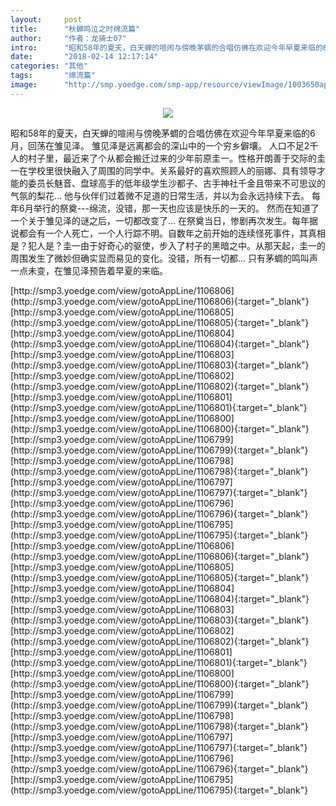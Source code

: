 ```yaml
---
layout:     post
title:      "秋蝉鸣泣之时绵流篇"
author:     "作者：龙骑士07"
intro:      "昭和58年的夏天，白天蝉的喧闹与傍晚茅蜩的合唱仿佛在欢迎今年早夏来临的6月，回荡在雏见泽。 雏见泽是远离都会的深山中的一个穷乡僻壤。 人口不足2千人的村子里，最近来了个从都会搬迁过来的少年前原圭一。性格开朗善于交际的圭一在学校里很快融入了周围的同学中。关系最好的喜欢照顾人的丽娜、具有领导才能的委员长魅音、盘球高手的低年级学生沙都子、古手神社千金且带来不可思议的气氛的梨花… 他与伙伴们过着微不足道的日常生活，并以为会永远持续下去。 每年6月举行的祭奠---绵流，没错，那一天也应该是快乐的一天的。 然而在知道了一个关于雏见泽的谜之后，一切都改变了… 在祭奠当日，惨剧再次发生。每年据说都会有一个人死亡，一个人行踪不明。自数年之前开始的连续怪死事件，其真相是？犯人是？圭一由于好奇心的驱使，步入了村子的黑暗之中。从那天起，圭一的周围发生了微妙但确实显而易见的变化。没错，所有一切都… 只有茅蜩的鸣叫声一点未变，在雏见泽预告着早夏的来临。"
date:       "2018-02-14 12:17:14"
categories: "其他"
tags:       "绵流篇"
image:      "http://smp.yoedge.com/smp-app/resource/viewImage/1003650appline.png"
---
```

<div style="text-align: center">
<p><img src="http://smp.yoedge.com/smp-app/resource/viewImage/1003650appline.png"/></p>
</div>
<p class="post-meta">
<span>昭和58年的夏天，白天蝉的喧闹与傍晚茅蜩的合唱仿佛在欢迎今年早夏来临的6月，回荡在雏见泽。 雏见泽是远离都会的深山中的一个穷乡僻壤。 人口不足2千人的村子里，最近来了个从都会搬迁过来的少年前原圭一。性格开朗善于交际的圭一在学校里很快融入了周围的同学中。关系最好的喜欢照顾人的丽娜、具有领导才能的委员长魅音、盘球高手的低年级学生沙都子、古手神社千金且带来不可思议的气氛的梨花… 他与伙伴们过着微不足道的日常生活，并以为会永远持续下去。 每年6月举行的祭奠---绵流，没错，那一天也应该是快乐的一天的。 然而在知道了一个关于雏见泽的谜之后，一切都改变了… 在祭奠当日，惨剧再次发生。每年据说都会有一个人死亡，一个人行踪不明。自数年之前开始的连续怪死事件，其真相是？犯人是？圭一由于好奇心的驱使，步入了村子的黑暗之中。从那天起，圭一的周围发生了微妙但确实显而易见的变化。没错，所有一切都… 只有茅蜩的鸣叫声一点未变，在雏见泽预告着早夏的来临。</span>
</p>
[http://smp3.yoedge.com/view/gotoAppLine/1106806](http://smp3.yoedge.com/view/gotoAppLine/1106806){:target="_blank"}
[http://smp3.yoedge.com/view/gotoAppLine/1106805](http://smp3.yoedge.com/view/gotoAppLine/1106805){:target="_blank"}
[http://smp3.yoedge.com/view/gotoAppLine/1106804](http://smp3.yoedge.com/view/gotoAppLine/1106804){:target="_blank"}
[http://smp3.yoedge.com/view/gotoAppLine/1106803](http://smp3.yoedge.com/view/gotoAppLine/1106803){:target="_blank"}
[http://smp3.yoedge.com/view/gotoAppLine/1106802](http://smp3.yoedge.com/view/gotoAppLine/1106802){:target="_blank"}
[http://smp3.yoedge.com/view/gotoAppLine/1106801](http://smp3.yoedge.com/view/gotoAppLine/1106801){:target="_blank"}
[http://smp3.yoedge.com/view/gotoAppLine/1106800](http://smp3.yoedge.com/view/gotoAppLine/1106800){:target="_blank"}
[http://smp3.yoedge.com/view/gotoAppLine/1106799](http://smp3.yoedge.com/view/gotoAppLine/1106799){:target="_blank"}
[http://smp3.yoedge.com/view/gotoAppLine/1106798](http://smp3.yoedge.com/view/gotoAppLine/1106798){:target="_blank"}
[http://smp3.yoedge.com/view/gotoAppLine/1106797](http://smp3.yoedge.com/view/gotoAppLine/1106797){:target="_blank"}
[http://smp3.yoedge.com/view/gotoAppLine/1106796](http://smp3.yoedge.com/view/gotoAppLine/1106796){:target="_blank"}
[http://smp3.yoedge.com/view/gotoAppLine/1106795](http://smp3.yoedge.com/view/gotoAppLine/1106795){:target="_blank"}
[http://smp3.yoedge.com/view/gotoAppLine/1106806](http://smp3.yoedge.com/view/gotoAppLine/1106806){:target="_blank"}
[http://smp3.yoedge.com/view/gotoAppLine/1106805](http://smp3.yoedge.com/view/gotoAppLine/1106805){:target="_blank"}
[http://smp3.yoedge.com/view/gotoAppLine/1106804](http://smp3.yoedge.com/view/gotoAppLine/1106804){:target="_blank"}
[http://smp3.yoedge.com/view/gotoAppLine/1106803](http://smp3.yoedge.com/view/gotoAppLine/1106803){:target="_blank"}
[http://smp3.yoedge.com/view/gotoAppLine/1106802](http://smp3.yoedge.com/view/gotoAppLine/1106802){:target="_blank"}
[http://smp3.yoedge.com/view/gotoAppLine/1106801](http://smp3.yoedge.com/view/gotoAppLine/1106801){:target="_blank"}
[http://smp3.yoedge.com/view/gotoAppLine/1106800](http://smp3.yoedge.com/view/gotoAppLine/1106800){:target="_blank"}
[http://smp3.yoedge.com/view/gotoAppLine/1106799](http://smp3.yoedge.com/view/gotoAppLine/1106799){:target="_blank"}
[http://smp3.yoedge.com/view/gotoAppLine/1106798](http://smp3.yoedge.com/view/gotoAppLine/1106798){:target="_blank"}
[http://smp3.yoedge.com/view/gotoAppLine/1106797](http://smp3.yoedge.com/view/gotoAppLine/1106797){:target="_blank"}
[http://smp3.yoedge.com/view/gotoAppLine/1106796](http://smp3.yoedge.com/view/gotoAppLine/1106796){:target="_blank"}
[http://smp3.yoedge.com/view/gotoAppLine/1106795](http://smp3.yoedge.com/view/gotoAppLine/1106795){:target="_blank"}


